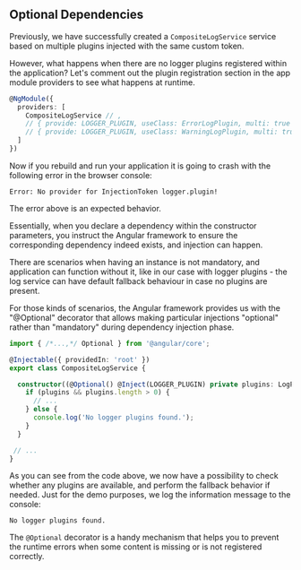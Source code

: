 ## Optional Dependencies

Previously, we have successfully created a `CompositeLogService` service
based on multiple plugins injected with the same custom token.

However, what happens when there are no logger plugins registered within the application?
Let's comment out the plugin registration section in the app module providers to see what happens at runtime.

```ts
@NgModule({
  providers: [
    CompositeLogService // ,
    // { provide: LOGGER_PLUGIN, useClass: ErrorLogPlugin, multi: true },
    // { provide: LOGGER_PLUGIN, useClass: WarningLogPlugin, multi: true }
  ]
})
```

Now if you rebuild and run your application it is going to crash with the following error in the browser console:

```text
Error: No provider for InjectionToken logger.plugin!
```

The error above is an expected behavior.

Essentially, when you declare a dependency within the constructor parameters,
you instruct the Angular framework to ensure the corresponding dependency indeed exists, and injection can happen.

There are scenarios when having an instance is not mandatory, and application can function without it,
like in our case with logger plugins - the log service can have default fallback behaviour in case no plugins are present.

For those kinds of scenarios, the Angular framework provides us with the "@Optional" decorator
that allows making particular injections "optional" rather than "mandatory" during dependency injection phase.

```ts
import { /*...,*/ Optional } from '@angular/core';

@Injectable({ providedIn: 'root' })
export class CompositeLogService {

  constructor((@Optional() @Inject(LOGGER_PLUGIN) private plugins: LogPlugin[]) {
    if (plugins && plugins.length > 0) {
      // ...
    } else {
      console.log('No logger plugins found.');
    }
  }

 // ...
}
```

As you can see from the code above, we now have a possibility to check whether any plugins are available,
and perform the fallback behavior if needed.
Just for the demo purposes, we log the information message to the console:

```text
No logger plugins found.
```

The `@Optional` decorator is a handy mechanism that helps you to prevent the runtime errors
when some content is missing or is not registered correctly.
